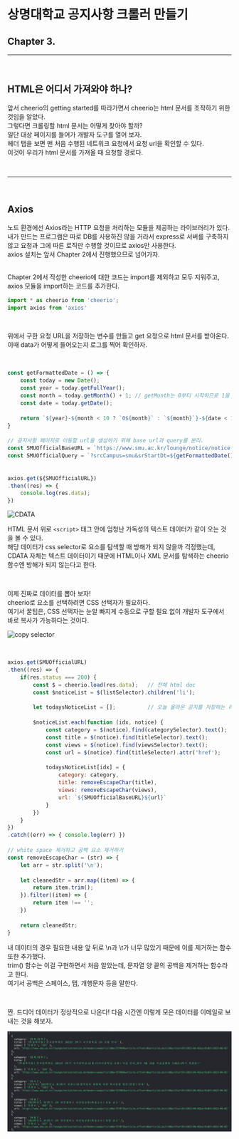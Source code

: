 # 상명대학교 공지사항 크롤러 만들기  

## Chapter 3.
---
<br/>

## HTML은 어디서 가져와야 하나?
앞서 cheerio의 getting started를 따라가면서 cheerio는 html 문서를 조작하기 위한 것임을 알았다.  
그렇다면 크롤링할 html 문서는 어떻게 찾아야 할까?
<br/>
일단 대상 페이지를 들어가 개발자 도구를 열어 보자.  
헤더 탭을 보면 맨 처음 수행된 네트워크 요청에서 요청 url을 확인할 수 있다.  
이것이 우리가 html 문서를 가져올 때 요청할 경로다.  


<br/>

---
<br/>

## Axios
노드 환경에선 Axios라는 HTTP 요청을 처리하는 모듈을 제공하는 라이브러리가 있다.  
내가 만드는 프로그램은 따로 DB를 사용하진 않을 거라서 express로 서버를 구축하지 않고 요청과 그에 따른 로직만 수행할 것이므로 axios만 사용한다.  
axios 설치는 앞서 Chapter 2에서 진행했으므로 넘어가자.

<br/>
Chapter 2에서 작성한 cheerio에 대한 코드는 import를 제외하고 모두 지워주고, axios 모듈을 import하는 코드를 추가한다.  

<br/>

``` js
import * as cheerio from 'cheerio';
import axios from 'axios'
```

<br/>

위에서 구한 요청 URL을 저장하는 변수를 만들고 get 요청으로 html 문서를 받아온다. 이때 data가 어떻게 들어오는지 로그를 찍어 확인하자.  

<br/>

``` js
const getFormattedDate = () => {
    const today = new Date();
    const year = today.getFullYear();
    const month = today.getMonth() + 1; // getMonth는 0부터 시작하므로 1을 더해준다.
    const date = today.getDate();

    return `${year}-${month < 10 ? `0${month}` : `${month}`}-${date < 10 ? `0${date}` : `${date}`}`;
}

// 공지사항 페이지로 이동할 url을 생성하기 위해 base url과 query를 분리.
const SMUOfficialBaseURL = `https://www.smu.ac.kr/lounge/notice/notice.do`;
const SMUOfficialQuery = `?srcCampus=smu&srStartDt=${getFormattedDate()}&srEndDt=${getFormattedDate()}&mode=list&srCategoryId1=&srSearchKey=&srSearchVal=`;


axios.get(${SMUOfficialURL})
.then((res) => {
    console.log(res.data);
})
```

![CDATA]('../../images/crawl001.png')

HTML 문서 위로 `<script>` 태그 안에 엄청난 가독성의 텍스트 데이터가 같이 오는 것을 볼 수 있다.  
해당 데이터가 css selector로 요소를 탐색할 때 방해가 되지 않을까 걱정했는데, CDATA 자체는 텍스트 데이터이기 때문에 HTML이나 XML 문서를 탐색하는 cheerio 함수엔 방해가 되지 않는다고 한다.  

<br/>

이제 진짜로 데이터를 뽑아 보자!  
cheerio로 요소를 선택하려면 CSS 선택자가 필요하다.  
여기서 꿀팁은, CSS 선택자는 눈알 빠지게 수동으로 구할 필요 없이 개발자 도구에서 바로 복사가 가능하다는 것이다.  

![copy selector]('../../images/crawl002.png')  

<br/>

``` js
axios.get(SMUOfficialURL)
.then((res) => {
    if(res.status === 200) {
        const $ = cheerio.load(res.data);   // 전체 html doc
        const $noticeList = $(listSelector).children('li');

        let todaysNoticeList = [];          // 오늘 올라온 공지를 저장하는 리스트
        
        $noticeList.each(function (idx, notice) {
            const category = $(notice).find(categorySelector).text();
            const title = $(notice).find(titleSelector).text();
            const views = $(notice).find(viewsSelector).text();
            const url = $(notice).find(titleSelector).attr('href');
            
            todaysNoticeList[idx] = {
                category: category,
                title: removeEscapeChar(title),
                views: removeEscapeChar(views),
                url: `${SMUOfficialBaseURL}${url}`
            }
        })
    }
})
.catch((err) => { console.log(err) })

// white space 제거하고 공백 요소 제거하기
const removeEscapeChar = (str) => {
    let arr = str.split('\n');

    let cleanedStr = arr.map((item) => {
        return item.trim();
    }).filter((item) => {
        return item !== '';
    })

    return cleanedStr;
}
```

내 데이터의 경우 필요한 내용 앞 뒤로 \n과 \t가 너무 많았기 때문에 이를 제거하는 함수 또한 추가했다.  
trim() 함수는 이걸 구현하면서 처음 알았는데, 문자열 양 끝의 공백을 제거하는 함수라고 한다.  
여기서 공백은 스페이스, 탭, 개행문자 등을 말한다.  

<br/>

짠. 드디어 데이터가 정상적으로 나온다! 다음 시간엔 이렇게 모은 데이터를 이메일로 보내는 것을 해보자.  

![출력된 데이터](images/crawl004.png)